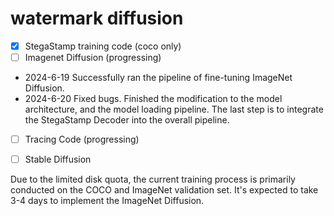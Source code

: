 # watermark diffusion
- [x] StegaStamp training code (coco only)
- [ ] Imagenet Diffusion (progressing)
* 2024-6-19 Successfully ran the pipeline of fine-tuning ImageNet Diffusion. 
* 2024-6-20 Fixed bugs. Finished the modification to the model architecture, and the model loading pipeline. The last step is to integrate the StegaStamp Decoder into the overall pipeline.
- [ ] Tracing Code (progressing)
- [ ] Stable Diffusion


Due to the limited disk quota, the current training process is primarily conducted on the COCO and ImageNet validation set.
It's expected to take 3-4 days to implement the ImageNet Diffusion.
